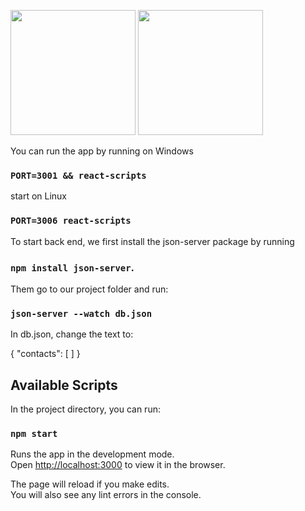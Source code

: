 <img src="https://i.imgur.com/mbjiqFM.png" heigth="200" width="200" /> <img src="https://i.imgur.com/VsDE7IY.png" heigth="200" width="200" />

You can run the app by running on Windows

### `PORT=3001 && react-scripts`

start on Linux

### `PORT=3006 react-scripts`

To start back end, we first install the json-server package by running

### `npm install json-server`.

Them go to our project folder and run:

### `json-server --watch db.json`

In db.json, change the text to:

{
"contacts": [
]
}

## Available Scripts

In the project directory, you can run:

### `npm start`

Runs the app in the development mode.<br />
Open [http://localhost:3000](http://localhost:3000) to view it in the browser.

The page will reload if you make edits.<br />
You will also see any lint errors in the console.
